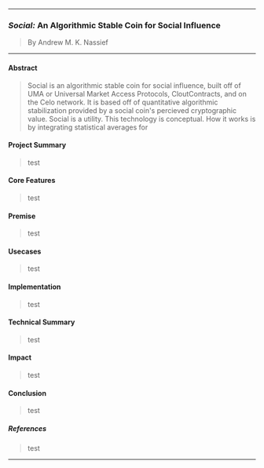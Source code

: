 ___
### *Social:* An Algorithmic Stable Coin for Social Influence
> By Andrew M. K. Nassief
___

#### Abstract
> Social is an algorithmic stable coin for social influence, built off of UMA or Universal Market Access Protocols, CloutContracts, and on the Celo network. It is based off of quantitative algorithmic stabilization provided by a social coin's percieved cryptographic value. Social is a utility. This technology is conceptual. How it works is by integrating statistical averages for 

#### Project Summary
> test

#### Core Features
> test

#### Premise
> test

#### Usecases
> test

#### Implementation
> test

#### Technical Summary
> test

#### Impact
> test

#### Conclusion
> test

##### References
> test

___
